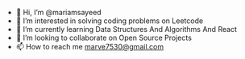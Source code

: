 - 👋 Hi, I’m @mariamsayeed
- 👀 I’m interested in solving coding problems on Leetcode
- 🌱 I’m currently learning Data Structures And Algorithms And React
- 💞️ I’m looking to collaborate on Open Source Projects
- 📫 How to reach me marve7530@gmail.com

<!---
mariamsayeed/mariamsayeed is a ✨ special ✨ repository because its `README.md` (this file) appears on your GitHub profile.
You can click the Preview link to take a look at your changes.
--->
